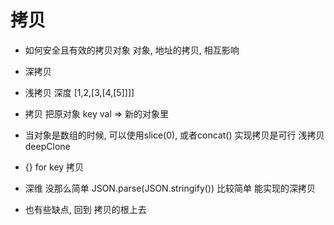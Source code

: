 # 拷贝
- 如何安全且有效的拷贝对象
    对象, 地址的拷贝,  相互影响
- 深拷贝
- 浅拷贝
    深度  [1,2,[3,[4,[5]]]]
- 拷贝
    把原对象 key  val =>  新的对象里

- 当对象是数组的时候,   可以使用slice(0), 或者concat()
    实现拷贝是可行  浅拷贝
    deepClone 
- {}  for key   拷贝
- 深维 没那么简单
    JSON.parse(JSON.stringify()) 比较简单 能实现的深拷贝
- 也有些缺点, 回到 拷贝的根上去 